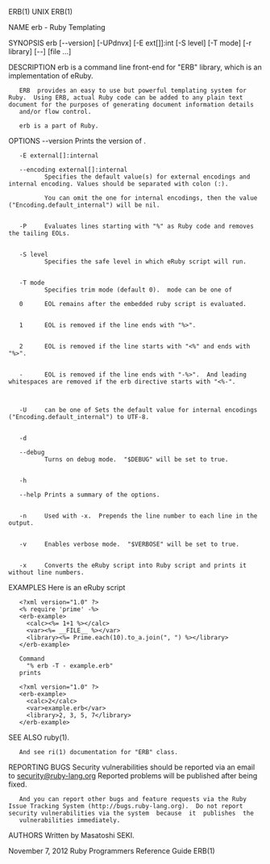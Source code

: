 ERB(1)                                                                                               UNIX                                                                                              ERB(1)



NAME
       erb - Ruby Templating

SYNOPSIS
       erb [--version] [-UPdnvx] [-E ext[]]:int [-S level] [-T mode] [-r library] [--] [file ...]


DESCRIPTION
       erb is a command line front-end for "ERB" library, which is an implementation of eRuby.

       ERB  provides an easy to use but powerful templating system for Ruby.  Using ERB, actual Ruby code can be added to any plain text document for the purposes of generating document information details
       and/or flow control.

       erb is a part of Ruby.


OPTIONS
       --version
              Prints the version of .


       -E external[]:internal

       --encoding external[]:internal
              Specifies the default value(s) for external encodings and internal encoding. Values should be separated with colon (:).

              You can omit the one for internal encodings, then the value ("Encoding.default_internal") will be nil.


       -P     Evaluates lines starting with "%" as Ruby code and removes the tailing EOLs.


       -S level
              Specifies the safe level in which eRuby script will run.


       -T mode
              Specifies trim mode (default 0).  mode can be one of

       0      EOL remains after the embedded ruby script is evaluated.


       1      EOL is removed if the line ends with "%>".


       2      EOL is removed if the line starts with "<%" and ends with "%>".


       -      EOL is removed if the line ends with "-%>".  And leading whitespaces are removed if the erb directive starts with "<%-".



       -U     can be one of Sets the default value for internal encodings ("Encoding.default_internal") to UTF-8.


       -d

       --debug
              Turns on debug mode.  "$DEBUG" will be set to true.


       -h

       --help Prints a summary of the options.


       -n     Used with -x.  Prepends the line number to each line in the output.


       -v     Enables verbose mode.  "$VERBOSE" will be set to true.


       -x     Converts the eRuby script into Ruby script and prints it without line numbers.



EXAMPLES
       Here is an eRuby script

       <?xml version="1.0" ?>
       <% require 'prime' -%>
       <erb-example>
         <calc><%= 1+1 %></calc>
         <var><%= __FILE__ %></var>
         <library><%= Prime.each(10).to_a.join(", ") %></library>
       </erb-example>

       Command
         "% erb -T - example.erb"
       prints

       <?xml version="1.0" ?>
       <erb-example>
         <calc>2</calc>
         <var>example.erb</var>
         <library>2, 3, 5, 7</library>
       </erb-example>


SEE ALSO
       ruby(1).

       And see ri(1) documentation for "ERB" class.


REPORTING BUGS
       Security vulnerabilities should be reported via an email to <security@ruby-lang.org> Reported problems will be published after being fixed.

       And you can report other bugs and feature requests via the Ruby Issue Tracking System (http://bugs.ruby-lang.org).  Do not report security vulnerabilities via the system  because  it  publishes  the
       vulnerabilities immediately.

AUTHORS
       Written by Masatoshi SEKI.



November 7, 2012                                                                       Ruby Programmers Reference Guide                                                                                ERB(1)
